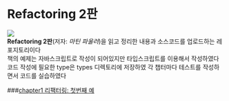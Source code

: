# Refactoring 2판
![](https://image.aladin.co.kr/product/23618/61/cover500/k932638523_1.jpg) <br>
__Refactoring 2판__(저자: _마틴 파울러_)을 읽고 정리한 내용과 소스코드를 업로드하는 레포지토리이다 <br>
책의 예제는 자바스크립트로 작성이 되어있지만 타입스크립트를 이용해서 작성하였다 <br>
코드 작성에 필요한 type은 types 디렉토리에 저장하였 각 챕터마다 테스트를 작성하면서 코드를 실습하였다 <br>

###[chapter1 리팩터링: 첫번째 예](https://github.com/1571min/Refactoring_2nd/tree/master/chapter1/chapter1.md)

